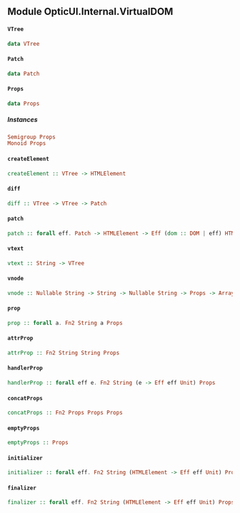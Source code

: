 ## Module OpticUI.Internal.VirtualDOM

#### `VTree`

``` purescript
data VTree
```

#### `Patch`

``` purescript
data Patch
```

#### `Props`

``` purescript
data Props
```

##### Instances
``` purescript
Semigroup Props
Monoid Props
```

#### `createElement`

``` purescript
createElement :: VTree -> HTMLElement
```

#### `diff`

``` purescript
diff :: VTree -> VTree -> Patch
```

#### `patch`

``` purescript
patch :: forall eff. Patch -> HTMLElement -> Eff (dom :: DOM | eff) HTMLElement
```

#### `vtext`

``` purescript
vtext :: String -> VTree
```

#### `vnode`

``` purescript
vnode :: Nullable String -> String -> Nullable String -> Props -> Array VTree -> VTree
```

#### `prop`

``` purescript
prop :: forall a. Fn2 String a Props
```

#### `attrProp`

``` purescript
attrProp :: Fn2 String String Props
```

#### `handlerProp`

``` purescript
handlerProp :: forall eff e. Fn2 String (e -> Eff eff Unit) Props
```

#### `concatProps`

``` purescript
concatProps :: Fn2 Props Props Props
```

#### `emptyProps`

``` purescript
emptyProps :: Props
```

#### `initializer`

``` purescript
initializer :: forall eff. Fn2 String (HTMLElement -> Eff eff Unit) Props
```

#### `finalizer`

``` purescript
finalizer :: forall eff. Fn2 String (HTMLElement -> Eff eff Unit) Props
```


